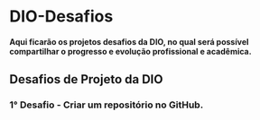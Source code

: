 # DIO-Desafios

#### Aqui ficarão os projetos desafios da DIO, no qual será possível compartilhar o progresso e evolução profissional e acadêmica.

## Desafios de Projeto da DIO

### 1° Desafio - Criar um repositório no GitHub. 
